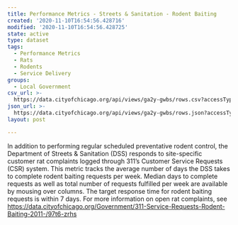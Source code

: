 ```yaml
---
title: Performance Metrics - Streets & Sanitation - Rodent Baiting
created: '2020-11-10T16:54:56.428716'
modified: '2020-11-10T16:54:56.428725'
state: active
type: dataset
tags:
  - Performance Metrics
  - Rats
  - Rodents
  - Service Delivery
groups:
  - Local Government
csv_url: >-
  https://data.cityofchicago.org/api/views/ga2y-gwbs/rows.csv?accessType=DOWNLOAD
json_url: >-
  https://data.cityofchicago.org/api/views/ga2y-gwbs/rows.json?accessType=DOWNLOAD
layout: post

---
```

In addition to performing regular scheduled preventative rodent control, the Department of Streets & Sanitation (DSS) responds to site-specific customer rat complaints logged through 311’s Customer Service Requests (CSR) system. This metric tracks the average number of days the DSS takes to complete rodent baiting requests per week. Median days to complete requests as well as total number of requests fulfilled per week are available by mousing over columns. The target response time for rodent baiting requests is within 7 days. For more information on open rat complaints, see https://data.cityofchicago.org/Government/311-Service-Requests-Rodent-Baiting-2011-/97t6-zrhs
